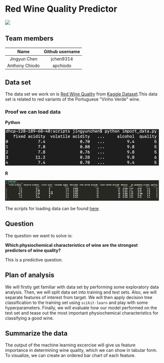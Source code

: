# Red Wine Quality Predictor

![](https://media.giphy.com/media/zx6Tsme145Eoo/giphy.gif)

## Team members

| Name  | Github username | 
| :------: | :----------: |
| Jingyun Chen | jchen9314 |  
| Anthony Chiodo |apchiodo|

## Data set
The data set we work on is [Red Wine Quality](https://www.kaggle.com/uciml/red-wine-quality-cortez-et-al-2009) from [Kaggle Dataset](https://www.kaggle.com/datasets).This data set is related to red variants of the Portuguese "Vinho Verde" wine.

### Proof we can load data

**Python**

![](./img/load_data_py.png)

**R**

![](./img/load_data_R.png)

The scripts for loading data can be found [here](https://github.com/UBC-MDS/DSCI_522_jchen9314_apchiodo/tree/master/scripts).

## Question
The question we want to solve is: 

**Which physiochemical characteristics of wine are the strongest predictors of wine quality?**

This is a predictive question.

## Plan of analysis
We will firstly get familiar with data set by performing some exploratory data analysis. Then, we will split data set into training and test sets. Also, we will separate features of interest from target. We will then apply decision tree classification to the training set using `scikit-learn` and play with some hyperparameters. Finally, we will evaluate how our model performed on the test set and tease out the most important physiochemical characteristics for classifying a good wine.

## Summarize the data

The output of the machine learning excercise will give us feature importance in determining wine quality, which we can show in tabular form. To visualize, we can create an ordered bar chart of each feature.

